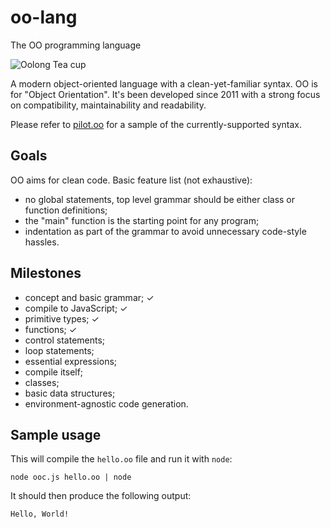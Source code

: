 # oo-lang
The OO programming language

![Oolong Tea cup](https://www.pngall.com/wp-content/uploads/2016/04/Tea-PNG.png)

A modern object-oriented language with a clean-yet-familiar syntax. OO is for
"Object Orientation". It's been developed since 2011 with a strong focus on
compatibility, maintainability and readability.

Please refer to [pilot.oo](pilot.oo) for a sample of the currently-supported
syntax.

## Goals
OO aims for clean code. Basic feature list (not exhaustive):

- no global statements, top level grammar should be either class or function
definitions;
- the "main" function is the starting point for any program;
- indentation as part of the grammar to avoid unnecessary code-style hassles.

## Milestones
- concept and basic grammar; ✓
- compile to JavaScript; ✓
- primitive types; ✓
- functions; ✓
- control statements;
- loop statements;
- essential expressions;
- compile itself;
- classes;
- basic data structures;
- environment-agnostic code generation.

## Sample usage
This will compile the `hello.oo` file and run it with `node`:
```
node ooc.js hello.oo | node
```

It should then produce the following output:
```
Hello, World!
```
